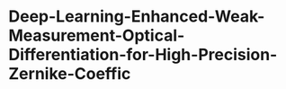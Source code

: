 # Deep-Learning-Enhanced-Weak-Measurement-Optical-Differentiation-for-High-Precision-Zernike-Coeffic